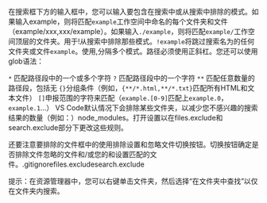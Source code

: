 在搜索框下方的输入框中，您可以输入要包含在搜索中或从搜索中排除的模式。如果输入example，则将匹配`example`工作空间中命名的每个文件夹和文件（example/xxx,xxx/example）。如果输入`./example`，则将匹配`example/`工作空间顶层的文件夹。用于!从搜索中排除那些模式。`!example`将跳过搜索名为的任何文件夹或文件`example`。使用,分隔多个模式。路径必须使用正斜杠。您还可以使用glob语法：

`*` 匹配路径段中的一个或多个字符
`?` 匹配路径段中的一个字符
`**` 匹配任意数量的路径段，包括无
`{}`分组条件（例如，`{**/*.html,**/*.txt}`匹配所有HTML和文本文件）
`[]`申报范围的字符来匹配（`example.[0-9]`匹配上`example.0`，`example.1`...）
VS Code默认情况下会排除某些文件夹，以减少您不感兴趣的搜索结果的数量（例如：）node_modules。打开设置以在files.exclude和search.exclude部分下更改这些规则。

还要注意要排除的文件框中的使用排除设置和忽略文件切换按钮。切换按钮确定是否排除文件忽略的文件和/或您的和设置匹配的文件。.gitignorefiles.excludesearch.exclude

提示：在资源管理器中，您可以右键单击文件夹，然后选择“在文件夹中查找”以仅在文件夹内搜索。